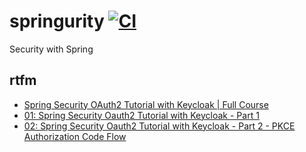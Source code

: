 # springurity [![CI](https://github.com/daggerok/springurity/actions/workflows/ci.yaml/badge.svg)](https://github.com/daggerok/springurity/actions/workflows/ci.yaml)
Security with Spring

## rtfm
* [Spring Security OAuth2 Tutorial with Keycloak | Full Course](https://www.youtube.com/watch?v=t9O99l4gjAc)
* [01: Spring Security Oauth2 Tutorial with Keycloak - Part 1](https://www.youtube.com/watch?v=3BUm0ZlzBLk)
* [02: Spring Security Oauth2 Tutorial with Keycloak - Part 2 - PKCE Authorization Code Flow](https://www.youtube.com/watch?v=3BUm0ZlzBLk)

